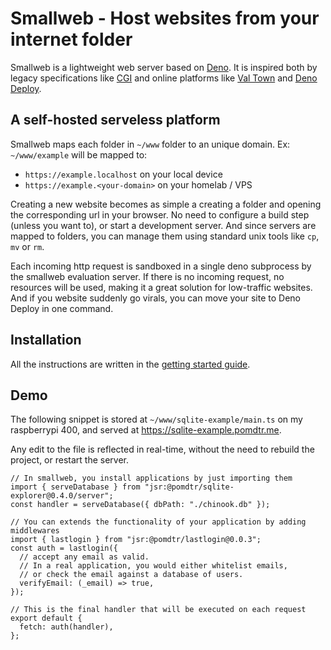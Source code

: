 # Smallweb - Host websites from your internet folder

Smallweb is a lightweight web server based on [Deno](https://deno.com). It is inspired both by legacy specifications like [CGI](https://en.wikipedia.org/wiki/Common_Gateway_Interface) and online platforms like [Val Town](https://val.town) and [Deno Deploy](https://deno.com/deploy).

## A self-hosted serveless platform

Smallweb maps each folder in `~/www` folder to an unique domain. Ex: `~/www/example` will be mapped to:

- `https://example.localhost` on your local device
- `https://example.<your-domain>` on your homelab / VPS

Creating a new website becomes as simple a creating a folder and opening the corresponding url in your browser. No need to configure a build step (unless you want to), or start a development server. And since servers are mapped to folders, you can manage them using standard unix tools like `cp`, `mv` or `rm`.

Each incoming http request is sandboxed in a single deno subprocess by the smallweb evaluation server. If there is no incoming request, no resources will be used, making it a great solution for low-traffic websites. And if you website suddenly go virals, you can move your site to Deno Deploy in one command.

## Installation

All the instructions are written in the [getting started guide](https://smallweb-docs.pomdtr.me/).

## Demo

The following snippet is stored at `~/www/sqlite-example/main.ts` on my raspberrypi 400, and served at <https://sqlite-example.pomdtr.me>.

Any edit to the file is reflected in real-time, without the need to rebuild the project, or restart the server.

```tsx
// In smallweb, you install applications by just importing them
import { serveDatabase } from "jsr:@pomdtr/sqlite-explorer@0.4.0/server";
const handler = serveDatabase({ dbPath: "./chinook.db" });

// You can extends the functionality of your application by adding middlewares
import { lastlogin } from "jsr:@pomdtr/lastlogin@0.0.3";
const auth = lastlogin({
  // accept any email as valid.
  // In a real application, you would either whitelist emails,
  // or check the email against a database of users.
  verifyEmail: (_email) => true,
});

// This is the final handler that will be executed on each request
export default {
  fetch: auth(handler),
};
```
